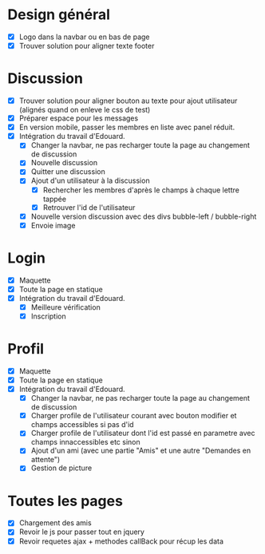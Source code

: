 # Design général
- [x] Logo dans la navbar ou en bas de page
- [x] Trouver solution pour aligner texte footer

# Discussion
- [x] Trouver solution pour aligner bouton au texte pour ajout utilisateur (alignés quand on enleve le css de test)
- [x] Préparer espace pour les messages
- [x] En version mobile, passer les membres en liste avec panel réduit.
- [x] Intégration du travail d'Edouard.
  - [x] Changer la navbar, ne pas recharger toute la page au changement de discussion
  - [x] Nouvelle discussion
  - [x] Quitter une discussion
  - [x] Ajout d'un utilisateur à la discussion
    - [x] Rechercher les membres d'après le champs à chaque lettre tappée
    - [x] Retrouver l'id de l'utilisateur
  - [x] Nouvelle version discussion avec des divs bubble-left / bubble-right 
  - [x] Envoie image

# Login
- [x] Maquette
- [x] Toute la page en statique
- [x] Intégration du travail d'Edouard.
  - [x] Meilleure vérification
  - [x] Inscription

# Profil
- [x] Maquette
- [x] Toute la page en statique
- [x] Intégration du travail d'Edouard.
  - [x] Changer la navbar, ne pas recharger toute la page au changement de discussion
  - [x] Charger profile de l'utilisateur courant avec bouton modifier et champs accessibles si pas d'id
  - [x] Charger profile de l'utilisateur dont l'id est passé en parametre avec champs innaccessibles etc sinon
  - [x] Ajout d'un ami (avec une partie "Amis" et une autre "Demandes en attente")
  - [x] Gestion de picture

# Toutes les pages
- [x] Chargement des amis
- [x] Revoir le js pour passer tout en jquery
- [x] Revoir requetes ajax + methodes callBack pour récup les data
